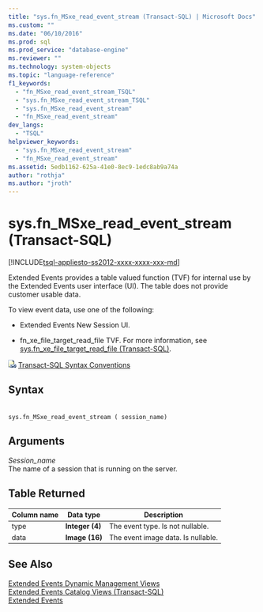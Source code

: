 ```yaml
---
title: "sys.fn_MSxe_read_event_stream (Transact-SQL) | Microsoft Docs"
ms.custom: ""
ms.date: "06/10/2016"
ms.prod: sql
ms.prod_service: "database-engine"
ms.reviewer: ""
ms.technology: system-objects
ms.topic: "language-reference"
f1_keywords: 
  - "fn_MSxe_read_event_stream_TSQL"
  - "sys.fn_MSxe_read_event_stream_TSQL"
  - "sys.fn_MSxe_read_event_stream"
  - "fn_MSxe_read_event_stream"
dev_langs: 
  - "TSQL"
helpviewer_keywords: 
  - "sys.fn_MSxe_read_event_stream"
  - "fn_MSxe_read_event_stream"
ms.assetid: 5edb1162-625a-41e0-8ec9-1edc8ab9a74a
author: "rothja"
ms.author: "jroth"
---
```

# sys.fn_MSxe_read_event_stream (Transact-SQL)
[!INCLUDE[tsql-appliesto-ss2012-xxxx-xxxx-xxx-md](../../includes/tsql-appliesto-ss2012-xxxx-xxxx-xxx-md.md)]

  Extended Events provides a table valued function (TVF) for internal use by the Extended Events user interface (UI). The table does not provide customer usable data.  
  
 To view event data, use one of the following:  
  
-   Extended Events New Session UI.  
  
-   fn_xe_file_target_read_file TVF. For more information, see [sys.fn_xe_file_target_read_file &#40;Transact-SQL&#41;](../../relational-databases/system-functions/sys-fn-xe-file-target-read-file-transact-sql.md).  
  
  
 ![Topic link icon](../../database-engine/configure-windows/media/topic-link.gif "Topic link icon") [Transact-SQL Syntax Conventions](../../t-sql/language-elements/transact-sql-syntax-conventions-transact-sql.md)  
  
## Syntax  
  
```  
  
sys.fn_MSxe_read_event_stream ( session_name)  
```  
  
## Arguments  
 *Session_name*  
 The name of a session that is running on the server.  
  
## Table Returned  
  
|Column name|Data type|Description|  
|-----------------|---------------|-----------------|  
|type|**Integer (4)**|The event type. Is not nullable.|  
|data|**Image (16)**|The event image data. Is nullable.|  
  
## See Also  
 [Extended Events Dynamic Management Views](../../relational-databases/system-dynamic-management-views/extended-events-dynamic-management-views.md)   
 [Extended Events Catalog Views &#40;Transact-SQL&#41;](../../relational-databases/system-catalog-views/extended-events-catalog-views-transact-sql.md)   
 [Extended Events](../../relational-databases/extended-events/extended-events.md)  
  
  
